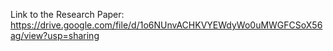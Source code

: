 Link to the Research Paper: https://drive.google.com/file/d/1o6NUnvACHKVYEWdyWo0uMWGFCSoX56ag/view?usp=sharing
